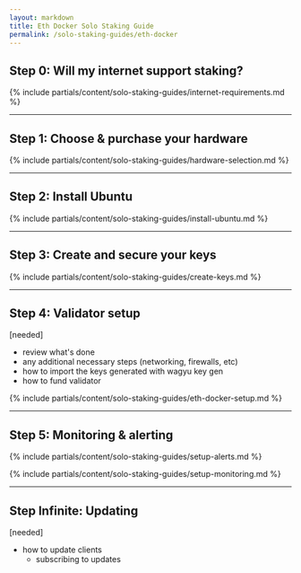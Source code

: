 ```yaml
---
layout: markdown
title: Eth Docker Solo Staking Guide
permalink: /solo-staking-guides/eth-docker
---
```



## Step 0: Will my internet support staking?

{% include partials/content/solo-staking-guides/internet-requirements.md %}

---

## Step 1: Choose & purchase your hardware

{% include partials/content/solo-staking-guides/hardware-selection.md %}

---

## Step 2: Install Ubuntu

{% include partials/content/solo-staking-guides/install-ubuntu.md %}

---

## Step 3: Create and secure your keys

{% include partials/content/solo-staking-guides/create-keys.md %}

---

## Step 4: Validator setup

[needed]

- review what's done
- any additional necessary steps (networking, firewalls, etc)
- how to import the keys generated with wagyu key gen
- how to fund validator

{% include partials/content/solo-staking-guides/eth-docker-setup.md %}

---

## Step 5: Monitoring & alerting

{% include partials/content/solo-staking-guides/setup-alerts.md %}

{% include partials/content/solo-staking-guides/setup-monitoring.md %}

---

## Step Infinite: Updating

[needed]

- how to update clients
    - subscribing to updates


